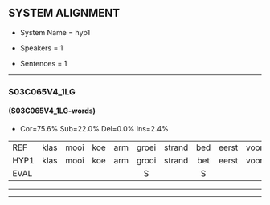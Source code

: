 
## SYSTEM ALIGNMENT

- System Name = hyp1

- Speakers = 1

- Sentences = 1

---

### S03C065V4_1LG

#### (S03C065V4_1LG-words)

- Cor=75.6%	Sub=22.0%	Del=0.0%	Ins=2.4%

|  |  |  |  |  |  |  |  |  |  |  |  |  |  |  |  |  |  |  |  |  |  |  |  |  |  |  |  |  |  |  |  |  |  |  |  |  |  |  |  |  |  |
|:--- |:---:|:---:|:---:|:---:|:---:|:---:|:---:|:---:|:---:|:---:|:---:|:---:|:---:|:---:|:---:|:---:|:---:|:---:|:---:|:---:|:---:|:---:|:---:|:---:|:---:|:---:|:---:|:---:|:---:|:---:|:---:|:---:|:---:|:---:|:---:|:---:|:---:|:---:|:---:|:---:|:---:|
| REF | klas | mooi | koe | arm | groei | strand | bed | eerst | voor | draai |  | sjaal | herfst | duur | straat | leeuw | clown | hoek | krant | hout | vriend | gauw | chips | groen | feest | reis | jas | huis | paard | vijf | muts | nieuw | kind | bang | oog | zacht | schoen | plas | neus | knoop | plank |
| HYP1 | klas | mooi | koe | arm | grooi | strand | bet | eerst | voor | draai | de | sjaal | herfst | duur | straat | leel | klouwn | hoek | krant | hout | vrind | gouw | chips | groen | fest | rijs | jas | huis | paard | vijf | muts | nieuw | kind | bang | oog | zacht | schoon | plas | neus | knoop | plank |
| EVAL |  |  |  |  | S |  | S |  |  |  | I |  |  |  |  | S | S |  |  |  | S | S |  |  | S | S |  |  |  |  |  |  |  |  |  |  | S |  |  |  |  |
---

---
